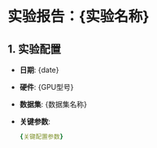 # 实验报告：{实验名称}

## 1. 实验配置

- **日期**: {date}
- **硬件**: {GPU型号}
- **数据集**: {数据集名称}
- **关键参数**:

  ```yaml
  {关键配置参数}
